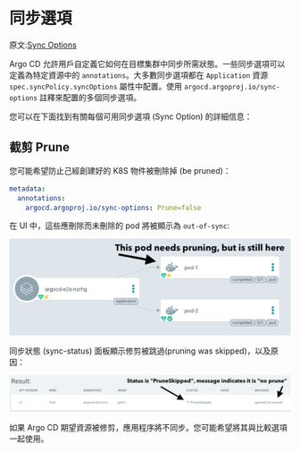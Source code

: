 # 同步選項

原文:[Sync Options](https://argo-cd.readthedocs.io/en/stable/user-guide/sync-options/)

Argo CD 允許用戶自定義它如何在目標集群中同步所需狀態。一些同步選項可以定義為特定資源中的 `annotations`。大多數同步選項都在 `Application` 資源 `spec.syncPolicy.syncOptions` 屬性中配置。使用 `argocd.argoproj.io/sync-options` 註釋來配置的多個同步選項。

您可以在下面找到有關每個可用同步選項 (Sync Option) 的詳細信息：

## 截剪 Prune

您可能希望防止己經創建好的 K8S 物件被刪除掉 (be pruned)：

```yaml
metadata:
  annotations:
    argocd.argoproj.io/sync-options: Prune=false
```

在 UI 中，這些應刪除而未刪除的 pod 將被顯示為 `out-of-sync`:

![](./assets/sync-option-no-prune.png)

同步狀態 (sync-status) 面板顯示修剪被跳過(pruning was skipped)，以及原因：

![](./assets/sync-option-no-prune-sync-status.png)

如果 Argo CD 期望資源被修剪，應用程序將不同步。您可能希望將其與比較選項一起使用。